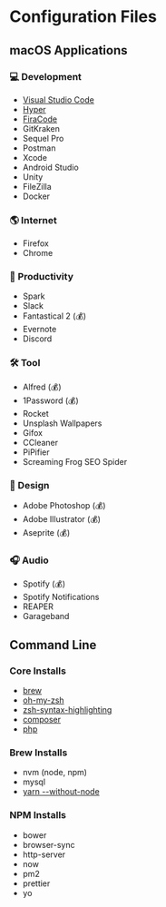 # Configuration Files

## macOS Applications

### 💻 Development

- [Visual Studio Code](https://code.visualstudio.com/)
- [Hyper](https://hyper.is/)
- [FiraCode](https://github.com/tonsky/FiraCode)
- GitKraken
- Sequel Pro
- Postman
- Xcode
- Android Studio
- Unity
- FileZilla
- Docker

### 🌎 Internet

- Firefox
- Chrome

### 📝 Productivity

- Spark
- Slack
- Fantastical 2 (💰)
- Evernote
- Discord

### 🛠️ Tool

- Alfred (💰)
- 1Password (💰)
- Rocket
- Unsplash Wallpapers
- Gifox
- CCleaner
- PiPifier
- Screaming Frog SEO Spider

### 🎨 Design

- Adobe Photoshop (💰)
- Adobe Illustrator (💰)
- Aseprite (💰)

### 🎧 Audio

- Spotify (💰)
- Spotify Notifications
- REAPER
- Garageband

## Command Line

### Core Installs

- [brew](https://brew.sh/)
- [oh-my-zsh](https://github.com/robbyrussell/oh-my-zsh)
- [zsh-syntax-highlighting](https://github.com/zsh-users/zsh-syntax-highlighting)
- [composer](https://gist.github.com/vinnizworld/6896317)
- [php](https://php-osx.liip.ch/)


### Brew Installs

- nvm (node, npm)
- mysql
- [yarn --without-node](https://yarnpkg.com/lang/en/)

### NPM Installs

- bower
- browser-sync
- http-server
- now
- pm2
- prettier
- yo
